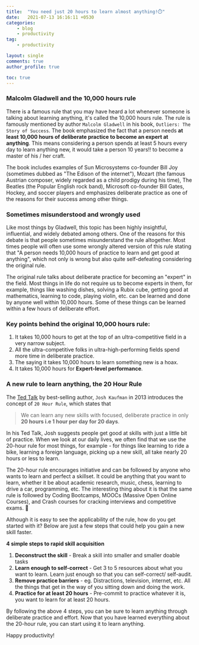 ```yaml
---
title:  "You need just 20 hours to learn almost anything!⏱️"
date:   2021-07-13 16:16:11 +0530
categories: 
    - blog 
    - productivity
tag: 
    - productivity

layout: single
comments: true
author_profile: true

toc: true 
---
```



### Malcolm Gladwell and the 10,000 hours rule
There is a famous rule that you may have heard a lot whenever someone is talking about learning anything, it's called the 10,000 hours rule. The rule is famously mentioned by author `Malcolm Gladwell` in his book, `Outliers: The Story of Success`. The book emphasized the fact that a person needs **at least 10,000 hours of deliberate practice to become an expert at anything**. This means considering a person spends at least 5 hours every day to learn anything new, it would take a person 10 years!! to become a master of his / her craft. 


The book includes examples of Sun Microsystems co-founder Bill Joy (sometimes dubbed as "The Edison of the internet"), Mozart (the famous Austrian composer, widely regarded as a child prodigy during his time), The Beatles (the Popular English rock band), Microsoft co-founder Bill Gates, Hockey, and soccer players and emphasizes deliberate practice as one of the reasons for their success among other things.


### Sometimes misunderstood and wrongly used
Like most things by Gladwell, this topic has been highly insightful, influential, and widely debated among others. One of the reasons for this debate is that people sometimes misunderstand the rule altogether. Most times people will often use some wrongly altered version of this rule stating that "A person needs 10,000 hours of practice to learn and get good at anything", which not only is wrong but also quite self-defeating considering the original rule. 


The original rule talks about deliberate practice for becoming an "expert" in the field. Most things in life do not require us to become experts in them, for example, things like washing dishes, solving a Rubix cube, getting good at mathematics, learning to code, playing violin, etc. can be learned and done by anyone well within 10,000 hours. Some of these things can be learned within a few hours of deliberate effort. 


### Key points behind the original 10,000 hours rule:
1. It takes 10,000 hours to get at the top of an ultra-competitive field in a very narrow subject.
2. All the ultra-competitive folks in ultra-high-performing fields spend more time in deliberate practice.
3. The saying it takes 10,000 hours to learn something new is a hoax.
4. It takes 10,000 hours for **Expert-level performance**.

### A new rule to learn anything, the 20 Hour Rule

The [Ted Talk][ted-talk] by best-selling author, `Josh Kaufman` in 2013 introduces the concept of `20 Hour Rule`, which states that

> We can learn any new skills with focused, deliberate practice in only **20 hours i.e 1 hour per day for 20 days**.

In his Ted Talk, Josh suggests people get good at skills with just a little bit of practice. When we look at our daily lives, we often find that we use the 20-hour rule for most things, for example - for things like learning to ride a bike, learning a foreign language, picking up a new skill, all take nearly 20 hours or less to learn. 

The 20-hour rule encourages initiative and can be followed by anyone who wants to learn and perfect a skillset. It could be anything that you want to learn, whether it be about academic research, music, chess, learning to drive a car, programming, etc. The interesting thing about it is that the same rule is followed by Coding Bootcamps, MOOCs (Massive Open Online Courses), and Crash courses for cracking interviews and competitive exams. 🙂

Although it is easy to see the applicability of the rule, how do you get started with it? Below are just a few steps that could help you gain a new skill faster. 

**4 simple steps to rapid skill acquisition**
1. **Deconstruct the skill** - Break a skill into smaller and smaller doable tasks
2. **Learn enough to self-correct** - Get 3 to 5 resources about what you want to learn. Learn just enough so that you can self-correct/ self-audit.
3. **Remove practice barriers** - eg. Distractions, television, internet, etc. All the things that get in the way of you sitting down and doing the work.
4. **Practice for at least 20 hours** - Pre-commit to practice whatever it is, you want to learn for at least 20 hours.

By following the above 4 steps, you can be sure to learn anything through deliberate practice and effort. Now that you have learned everything about the 20-hour rule, you can start using it to learn anything.  

Happy productivity!

[ted-talk]: https://youtu.be/5MgBikgcWnY


